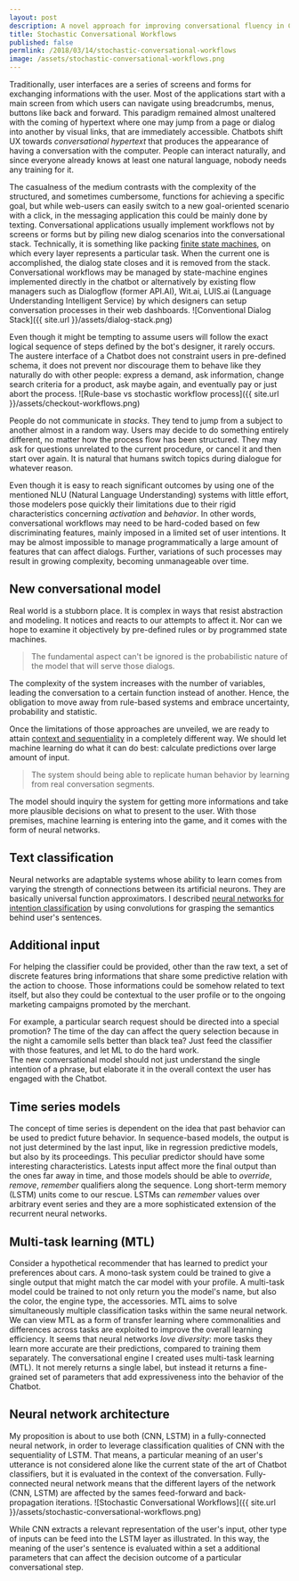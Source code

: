 ```yaml
---
layout: post
description: A novel approach for improving conversational fluency in Chatbots by employing neural networks based on convolutions and long-short memory units.
title: Stochastic Conversational Workflows
published: false
permlink: /2018/03/14/stochastic-conversational-workflows
image: /assets/stochastic-conversational-workflows.png
---
```


Traditionally, user interfaces are a series of screens and forms for exchanging informations with the user. Most of the applications start with a main screen from which users can navigate using breadcrumbs, menus, buttons like back and forward. This paradigm remained almost unaltered with the coming of hypertext where one may jump from a page or dialog into another by visual links, that are immediately accessible.
Chatbots shift UX towards _conversational hypertext_ that produces the appearance of having a conversation with the computer. People can interact naturally, and since everyone already knows at least one natural language, nobody needs any training for it.

The casualness of the medium contrasts with the complexity of the structured, and sometimes cumbersome, functions for achieving a specific goal, but while web-users can easily switch to a new goal-oriented scenario with a click, in the messaging application this could be mainly done by texting.
Conversational applications usually implement workflows not by screens or forms but by piling new dialog scenarios into the conversational stack. Technically, it is something like packing [finite state machines](https://en.wikipedia.org/wiki/Finite-state_machine), on which every layer represents a particular task. When the current one is accomplished, the dialog state closes and it is removed from the stack.
Conversational workflows may be managed by state-machine engines implemented directly in the chatbot or alternatively by existing flow managers such as Dialogflow (former API.AI), Wit.ai, LUIS.ai (Language Understanding Intelligent Service) by which designers can setup conversation processes in their web dashboards.
![Conventional Dialog Stack]({{ site.url }}/assets/dialog-stack.png)

Even though it might be tempting to assume users will follow the exact logical sequence of steps defined by the bot's designer, it rarely occurs.
The austere interface of a Chatbot does not constraint users in pre-defined schema, it does not prevent nor discourage them to behave like they naturally do with other people: express a demand, ask information, change search criteria for a product, ask maybe again, and eventually pay or just abort the process.
![Rule-base vs stochastic workflow process]({{ site.url }}/assets/checkout-workflows.png)

People do not communicate in _stacks_. They tend to jump from a subject to another almost in a random way. Users may decide to do something entirely different, no matter how the process flow has been structured. They may ask for questions unrelated to the current procedure, or cancel it and then start over again. It
is natural that humans switch topics during dialogue for whatever reason.

Even though it is easy to reach significant outcomes by using one of the mentioned NLU (Natural Language Understanding) systems with little effort, those modelers pose quickly their limitations due to their rigid characteristics concerning _activation_ and _behavior_. In other words, conversational workflows may need to be hard-coded based on few discriminating features, mainly imposed in a limited set of user intentions. It may be almost impossible to manage programmatically a large amount of features that can affect dialogs. Further, variations of such processes may result in growing complexity, becoming unmanageable over time.

## New conversational model
Real world is a stubborn place. It is complex in ways that resist abstraction and modeling. It notices and reacts to our attempts to affect it. Nor can we hope to examine it objectively by pre-defined rules or by programmed state machines.
> The fundamental aspect can't be ignored is the probabilistic nature of the model that will serve those dialogs.

The complexity of the system increases with the number of variables, leading the conversation to a certain function instead of another. Hence, the obligation to move away from rule-based systems and embrace uncertainty, probability and statistic.

Once the limitations of those approaches are unveiled, we are ready to attain  [context and sequentiality](https://gfrison.com/2018/03/05/conversational-contextualization/) in a completely different way. We should let machine learning do what it can do best: calculate predictions over large amount of input.
> The system should being able to replicate human behavior by learning from real conversation segments.

The model should inquiry the system for getting more informations and take more plausible decisions on what to present to the user. With those premises, machine learning is entering into the game, and it comes with the form of neural networks.

## Text classification
Neural networks are adaptable systems whose ability to learn comes from varying the strength of connections between its artificial neurons. They are basically universal function approximators. I described [neural networks for intention classification](https://gfrison.com/2017/09/01/deeplearning-in-text-classification/)  by using convolutions for grasping the semantics behind user's sentences.

## Additional input
For helping the classifier could be provided, other than the raw text, a set of discrete features bring informations that share some predictive relation with the action to choose. Those informations could be somehow related to text itself, but also they could be contextual to the user profile or to the ongoing marketing campaigns promoted by the merchant.

For example, a particular search request should be directed into a special promotion? The time of the day can affect the query selection because in the night a camomile sells better than black tea? Just feed the classifier with those features, and let ML to do the hard work.   
The new conversational model should not just understand the single intention of a phrase, but elaborate it in the overall context the user has engaged with the Chatbot.

## Time series models
The concept of time series is dependent on the idea that past behavior can be used to predict future behavior. In sequence-based models, the output is not just determined by the last input, like in regression predictive models, but also by its proceedings. This peculiar predictor should have some interesting characteristics. Latests input affect more the final output than the ones far away in time, and those models should be able to _override_, _remove_, _remember_  qualifiers along the sequence.
Long short-term memory (LSTM) units come to our rescue. LSTMs can _remember_ values over arbitrary event series and they are a more sophisticated extension of the recurrent neural networks.

## Multi-task learning (MTL)
Consider a hypothetical recommender that has learned to predict your preferences about cars. A mono-task system could be trained to give a single output that might match the car model with your profile. A multi-task model could be trained to not only return you the model's name, but also the color, the engine type, the accessories. MTL aims to solve simultaneously multiple classification tasks within the same neural network. We can view MTL as a form of transfer learning where commonalities and differences across tasks are exploited to improve the overall learning efficiency. It seems that neural networks _love diversity_: more tasks they learn more accurate are their predictions, compared to training them separately. The conversational engine I created uses multi-task learning (MTL). It not merely returns  a single label, but instead it returns a fine-grained set of parameters that add expressiveness into the behavior of the Chatbot.

## Neural network architecture
My proposition is about to use both (CNN, LSTM) in a fully-connected neural network,
in order to leverage classification qualities of CNN with the sequentiality of LSTM.
That means, a particular meaning of an user's utterance is not considered alone like
the current state of the art of Chatbot classifiers, but it is evaluated in the context
of the conversation.
Fully-connected neural network means that the different layers of the network (CNN, LSTM) are affected by the sames feed-forward and back-propagation iterations.
![Stochastic Conversational Workflows]({{ site.url }}/assets/stochastic-conversational-workflows.png)

While CNN extracts a relevant representation of the user's input, other type of inputs can be feed into the LSTM layer as illustrated. In this way, the meaning of the user's sentence is evaluated within a set a additional parameters that can affect the decision outcome of a particular conversational step.
